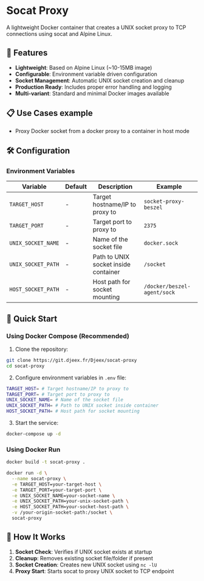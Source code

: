 # Socat Proxy

A lightweight Docker container that creates a UNIX socket proxy to TCP connections using socat and Alpine Linux.

## 🚀 Features

- **Lightweight**: Based on Alpine Linux (~10-15MB image)
- **Configurable**: Environment variable driven configuration
- **Socket Management**: Automatic UNIX socket creation and cleanup
- **Production Ready**: Includes proper error handling and logging
- **Multi-variant**: Standard and minimal Docker images available

## 📋 Use Cases example

- Proxy Docker socket from a docker proxy to a container in host mode

## 🛠️ Configuration

### Environment Variables

| Variable | Default | Description | Example |
|----------|---------|-------------|---------|
| `TARGET_HOST` | - | Target hostname/IP to proxy to | `socket-proxy-beszel` |
| `TARGET_PORT` | - | Target port to proxy to | `2375` |
| `UNIX_SOCKET_NAME` | - | Name of the socket file | `docker.sock` |
| `UNIX_SOCKET_PATH` | - | Path to UNIX socket inside container | `/socket` |
| `HOST_SOCKET_PATH` | - | Host path for socket mounting | `/docker/beszel-agent/sock` |

## 🚢 Quick Start

### Using Docker Compose (Recommended)

1. Clone the repository:
```bash
git clone https://git.djeex.fr/Djeex/socat-proxy
cd socat-proxy
```

2. Configure environment variables in `.env` file:
```bash
TARGET_HOST= # Target hostname/IP to proxy to
TARGET_PORT= # Target port to proxy to
UNIX_SOCKET_NAME= # Name of the socket file
UNIX_SOCKET_PATH= # Path to UNIX socket inside container
HOST_SOCKET_PATH= # Host path for socket mounting
```

3. Start the service:
```bash
docker-compose up -d
```

### Using Docker Run

```bash
docker build -t socat-proxy .

docker run -d \
  --name socat-proxy \
  -e TARGET_HOST=your-target-host \
  -e TARGET_PORT=your-target-port \
  -e UNIX_SOCKET_NAME=your-socket-name \
  -e UNIX_SOCKET_PATH=your-unix-socket-path \
  -e HOST_SOCKET_PATH=your-socket-host-path \
  -v /your-origin-socket-path:/socket \
  socat-proxy
```

## 🔧 How It Works

1. **Socket Check**: Verifies if UNIX socket exists at startup
2. **Cleanup**: Removes existing socket file/folder if present
3. **Socket Creation**: Creates new UNIX socket using `nc -lU`
4. **Proxy Start**: Starts socat to proxy UNIX socket to TCP endpoint
